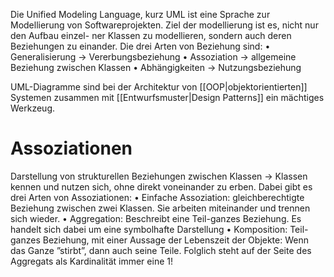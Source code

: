 Die Unified Modeling Language, kurz UML ist eine Sprache zur Modellierung
von Softwareprojekten. Ziel der modellierung ist es, nicht nur den Aufbau einzel-
ner Klassen zu modellieren, sondern auch deren Beziehungen zu einander. Die
drei Arten von Beziehung sind:
• Generalisierung → Vererbungsbeziehung
• Assoziation → allgemeine Beziehung zwischen Klassen
• Abhängigkeiten → Nutzungsbeziehung

UML-Diagramme sind bei der Architektur von [[OOP|objektorientierten]] Systemen zusammen mit [[Entwurfsmuster|Design Patterns]] ein mächtiges Werkzeug.

# Assoziationen
Darstellung von strukturellen Beziehungen zwischen Klassen → Klassen kennen
und nutzen sich, ohne direkt voneinander zu erben. Dabei gibt es drei Arten
von Assoziationen:
• Einfache Assoziation: gleichberechtigte Beziehung zwischen zwei Klassen.
Sie arbeiten miteinander und trennen sich wieder.
• Aggregation: Beschreibt eine Teil-ganzes Beziehung. Es handelt sich dabei
um eine symbolhafte Darstellung
• Komposition: Teil-ganzes Beziehung, mit einer Aussage der Lebenszeit
der Objekte: Wenn das Ganze ”stirbt”, dann auch seine Teile. Folglich
steht auf der Seite des Aggregats als Kardinalität immer eine 1!
